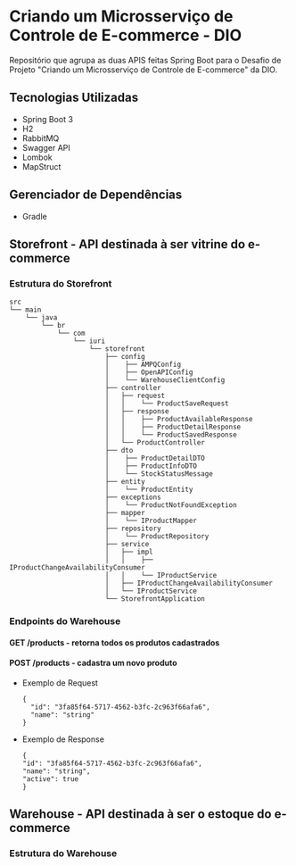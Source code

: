# Criando um Microsserviço de Controle de E-commerce - DIO
  Repositório que agrupa as duas APIS feitas Spring Boot para o Desafio de Projeto "Criando um Microsserviço de Controle de E-commerce" da DIO.

## Tecnologias Utilizadas
- Spring Boot 3
- H2
- RabbitMQ
- Swagger API
- Lombok
- MapStruct

## Gerenciador de Dependências
- Gradle
  
## Storefront - API destinada à ser vitrine do e-commerce
### Estrutura do Storefront
```
src
└── main
    └── java
        └── br
            └── com
                └── iuri
                    └── storefront
                        ├── config
                        │    ├── AMPQConfig
                        │    ├── OpenAPIConfig
                        │    └── WarehouseClientConfig
                        ├── controller
                        │   ├── request
                        │   │    └── ProductSaveRequest
                        │   ├── response
                        │   │    ├── ProductAvailableResponse
                        │   │    ├── ProductDetailResponse
                        │   │    └── ProductSavedResponse
                        │   └── ProductController
                        ├── dto
                        │    ├── ProductDetailDTO
                        │    ├── ProductInfoDTO
                        │    └── StockStatusMessage
                        ├── entity
                        │    └── ProductEntity
                        ├── exceptions
                        │    └── ProductNotFoundException
                        ├── mapper
                        │    └── IProductMapper
                        ├── repository
                        │    └── ProductRepository
                        ├── service
                        │   ├── impl
                        │   │    ├── IProductChangeAvailabilityConsumer
                        │   │    └── IProductService
                        │   ├── IProductChangeAvailabilityConsumer
                        │   └── IProductService
                        └── StorefrontApplication
```
### Endpoints do Warehouse
#### GET /products - retorna todos os produtos cadastrados 
#### POST /products - cadastra um novo produto
- Exemplo de Request
  ```
  {
    "id": "3fa85f64-5717-4562-b3fc-2c963f66afa6",
    "name": "string"
  }
  ```
- Exemplo de Response
  ```
  {
  "id": "3fa85f64-5717-4562-b3fc-2c963f66afa6",
  "name": "string",
  "active": true
  }
  ```

## Warehouse - API destinada à ser o estoque do e-commerce
### Estrutura do Warehouse

